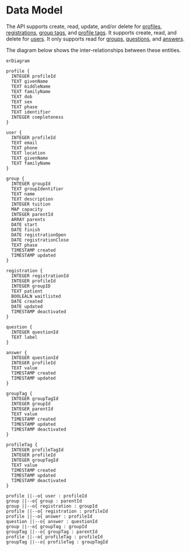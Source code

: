 # Data Model

The API supports create, read, update, and/or delete for [profiles](./profiles.md), [registrations](./registrations.md), [group tags](./tags-groups.md), and [profile tags](./tags-profiles.md). It supports create, read, and delete for [users](./users.md). It only supports read for [groups](./groups.md), [questions](./questions-answers.md), and [answers](./questions-answers.md).

The diagram below shows the inter-relationships between these entities.

```mermaid
erDiagram

profile {
  INTEGER profileId
  TEXT givenName
  TEXT middleName
  TEXT familyName
  TEXT dob
  TEXT sex
  TEXT phase
  TEXT identifier
  INTEGER completeness
}

user {
  INTEGER profileId
  TEXT email
  TEXT phone
  TEXT location
  TEXT givenName
  TEXT familyName
}

group {
  INTEGER groupId
  TEXT groupIdentifier
  TEXT name
  TEXT description
  INTEGER tuition
  MAP capacity
  INTEGER parentId
  ARRAY parents
  DATE start
  DATE finish
  DATE registrationOpen
  DATE registrationClose
  TEXT phase
  TIMESTAMP created
  TIMESTAMP updated
}

registration {
  INTEGER registrationId
  INTEGER profileId
  INTEGER groupID
  TEXT patient
  BOOLEALN waitlisted
  DATE created
  DATE updated
  TIMESTAMP deactivated
}

question {
  INTEGER questionId
  TEXT label
}

answer {
  INTEGER questionId
  INTEGER profileId
  TEXT value
  TIMESTAMP created
  TIMESTAMP updated
}

groupTag {
  INTEGER groupTagId
  INTEGER groupId
  INTEGER parentId
  TEXT value
  TIMESTAMP created
  TIMESTAMP updated
  TIMESTAMP deactivated
}

profileTag {
  INTEGER profileTagId
  INTEGER profileId
  INTEGER groupTagId
  TEXT value
  TIMESTAMP created
  TIMESTAMP updated
  TIMESTAMP deactivated
}

profile ||--o{ user : profileId
group ||--o{ group : parentId
group ||--o{ registration : groupId
profile ||--o{ registration : profileId
profile ||--o{ answer : profileId
question ||--o{ answer : questionId
group ||--o{ groupTag : groupId
groupTag ||--o{ groupTag : parentId
profile ||--o{ profileTag : profileId
groupTag ||--o{ profileTag : groupTagId

```